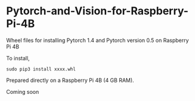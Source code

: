 # Pytorch-and-Vision-for-Raspberry-Pi-4B

Wheel files for installing Pytorch 1.4 and Pytorch version 0.5 on Raspberry Pi 4B

To install,

    sudo pip3 install xxxx.whl

Prepared directly on a Raspberry Pi 4B (4 GB RAM).

Coming soon
